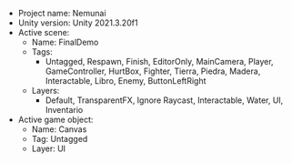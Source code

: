 <!-- UNITY CODE ASSIST INSTRUCTIONS START -->
- Project name: Nemunai
- Unity version: Unity 2021.3.20f1
- Active scene:
  - Name: FinalDemo
  - Tags:
    - Untagged, Respawn, Finish, EditorOnly, MainCamera, Player, GameController, HurtBox, Fighter, Tierra, Piedra, Madera, Interactable, Libro, Enemy, ButtonLeftRight
  - Layers:
    - Default, TransparentFX, Ignore Raycast, Interactable, Water, UI, Inventario
- Active game object:
  - Name: Canvas
  - Tag: Untagged
  - Layer: UI
<!-- UNITY CODE ASSIST INSTRUCTIONS END -->